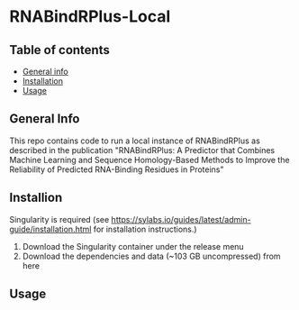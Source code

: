 # RNABindRPlus-Local

## Table of contents
* [General info](#general-info)
* [Installation](#installation)
* [Usage](#usage)

## General Info
This repo contains code to run a local instance of RNABindRPlus as described in the publication "RNABindRPlus: A Predictor that Combines Machine Learning and Sequence Homology-Based Methods to Improve the Reliability of Predicted RNA-Binding Residues in Proteins"

## Installion
Singularity is required (see https://sylabs.io/guides/latest/admin-guide/installation.html for installation instructions.)
1. Download the Singularity container under the release menu
2. Download the dependencies and data (~103 GB uncompressed) from here

## Usage
